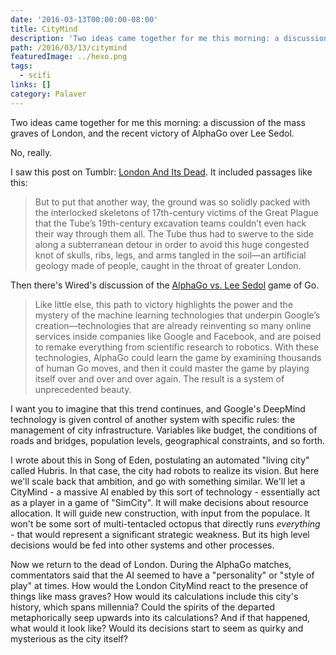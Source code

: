 ```yaml
---
date: '2016-03-13T00:00:00-08:00'
title: CityMind
description: 'Two ideas came together for me this morning: a discussion of the mass graves of London, and the recent victory of AlphaGo over Lee Sedol. No, really. '
path: /2016/03/13/citymind
featuredImage: ../hexo.png
tags:
  - scifi
links: []
category: Palaver
---
```


Two ideas came together for me this morning:
a discussion of the mass graves of London,
and the recent victory of AlphaGo over Lee Sedol.

No, really.

<!-- more -->

I saw this post on Tumblr: [London And Its Dead].
It included passages like this:

> But to put that another way,
> the ground was so solidly packed with the interlocked skeletons of
> 17th-century victims of the Great Plague that the Tube’s 19th-century
> excavation teams couldn’t even hack their way through them all.
> The Tube thus had to swerve to the side along a subterranean detour
> in order to avoid this huge congested knot of skulls, ribs, legs, and arms
> tangled in the soil—an artificial geology made of people,
> caught in the throat of greater London.

Then there's Wired's discussion of the [AlphaGo vs. Lee Sedol] game of Go.

> Like little else, this path to victory highlights the power and the mystery
> of the machine learning technologies that underpin Google’s
> creation—technologies that are already reinventing so many online services
> inside companies like Google and Facebook, and are poised to remake
> everything from scientific research to robotics. With these technologies,
> AlphaGo could learn the game by examining thousands of human Go moves,
> and then it could master the game by playing itself over and over and
> over again. The result is a system of unprecedented beauty.

I want you to imagine that this trend continues, and Google's DeepMind
technology is given control of another system with specific rules:
the management of city infrastructure.
Variables like budget, the conditions of roads and bridges,
population levels, geographical constraints, and so forth.

I wrote about this in Song of Eden, postulating an automated "living city"
called Hubris. In that case, the city had robots to realize its vision.
But here we'll scale back that ambition, and go with something similar.
We'll let a CityMind - a massive AI enabled by this sort of technology -
essentially act as a player in a game of "SimCity".
It will make decisions about resource allocation.
It will guide new construction, with input from the populace.
It won't be some sort of multi-tentacled octopus that directly runs
_everything_ - that would represent a significant strategic weakness.
But its high level decisions would be fed into other systems
and other processes.

Now we return to the dead of London.
During the AlphaGo matches, commentators said that the AI seemed to have
a "personality" or "style of play" at times.
How would the London CityMind react to the presence of things like mass graves?
How would its calculations include this city's history, which spans millennia?
Could the spirits of the departed metaphorically seep upwards into its calculations?
And if that happened, what would it look like?
Would its decisions start to seem as quirky and mysterious as the city itself?

[London And Its Dead]: http://www.bldgblog.com/2014/06/london-and-its-dead/
[AlphaGo vs. Lee Sedol]: http://www.wired.com/2016/03/sadness-beauty-watching-googles-ai-play-go/
